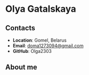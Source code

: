 # Olya Gatalskaya
## Contacts
- **Location**: Gomel, Belarus
- **Email**: doma1273094@gmail.com
- **GitHub**: Olga2303

## About me
